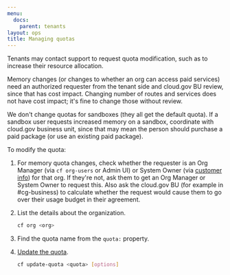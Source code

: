 ```yaml
---
menu:
  docs:
    parent: tenants
layout: ops
title: Managing quotas
---
```


Tenants may contact support to request quota modification, such as to increase their resource allocation.

Memory changes (or changes to whether an org can access paid services) need an authorized requester from the tenant side and cloud.gov BU review, since that has cost impact. Changing number of routes and services does not have cost impact; it's fine to change those without review.

We don't change quotas for sandboxes (they all get the default quota). If a sandbox user requests increased memory on a sandbox, coordinate with cloud.gov business unit, since that may mean the person should purchase a paid package (or use an existing paid package).

To modify the quota:

1. For memory quota changes, check whether the requester is an Org Manager (via `cf org-users` or Admin UI) or System Owner (via [customer info](https://docs.google.com/spreadsheets/d/1Bdzl9n2E1MXWV4elXvZ-nYuZmmEj4PEU-u5aZlNGZF4/edit#gid=131031416)) for that org. If they're not, ask them to get an Org Manager or System Owner to request this. Also ask the cloud.gov BU (for example in #cg-business) to calculate whether the request would cause them to go over their usage budget in their agreement.
1. List the details about the organization.

    ```sh
    cf org <org>
    ```

1. Find the quota name from the `quota:` property.
1. [Update the quota](https://docs.cloudfoundry.org/adminguide/quota-plans.html#update-quota).

    ```sh
    cf update-quota <quota> [options]
    ```
